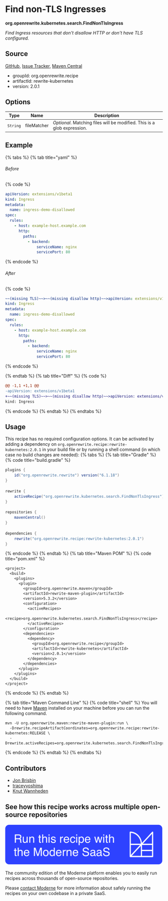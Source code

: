 # Find non-TLS Ingresses

**org.openrewrite.kubernetes.search.FindNonTlsIngress**

_Find Ingress resources that don't disallow HTTP or don't have TLS configured._

## Source

[GitHub](https://github.com/openrewrite/rewrite-kubernetes/blob/main/src/main/java/org/openrewrite/kubernetes/search/FindNonTlsIngress.java), [Issue Tracker](https://github.com/openrewrite/rewrite-kubernetes/issues), [Maven Central](https://central.sonatype.com/artifact/org.openrewrite.recipe/rewrite-kubernetes/2.0.1/jar)

* groupId: org.openrewrite.recipe
* artifactId: rewrite-kubernetes
* version: 2.0.1

## Options

| Type | Name | Description |
| -- | -- | -- |
| `String` | fileMatcher | *Optional*. Matching files will be modified. This is a glob expression. |

## Example


{% tabs %}
{% tab title="yaml" %}

###### Before
{% code %}
```yaml
apiVersion: extensions/v1beta1
kind: Ingress
metadata:
  name: ingress-demo-disallowed
spec:
  rules:
    - host: example-host.example.com
      http:
        paths:
          - backend:
              serviceName: nginx
              servicePort: 80
```
{% endcode %}

###### After
{% code %}
```yaml
~~(missing TLS)~~>~~(missing disallow http)~~>apiVersion: extensions/v1beta1
kind: Ingress
metadata:
  name: ingress-demo-disallowed
spec:
  rules:
    - host: example-host.example.com
      http:
        paths:
          - backend:
              serviceName: nginx
              servicePort: 80
```
{% endcode %}

{% endtab %}
{% tab title="Diff" %}
{% code %}
```diff
@@ -1,1 +1,1 @@
-apiVersion: extensions/v1beta1
+~~(missing TLS)~~>~~(missing disallow http)~~>apiVersion: extensions/v1beta1
kind: Ingress
```
{% endcode %}
{% endtab %}
{% endtabs %}


## Usage

This recipe has no required configuration options. It can be activated by adding a dependency on `org.openrewrite.recipe:rewrite-kubernetes:2.0.1` in your build file or by running a shell command (in which case no build changes are needed): 
{% tabs %}
{% tab title="Gradle" %}
{% code title="build.gradle" %}
```groovy
plugins {
    id("org.openrewrite.rewrite") version("6.1.18")
}

rewrite {
    activeRecipe("org.openrewrite.kubernetes.search.FindNonTlsIngress")
}

repositories {
    mavenCentral()
}

dependencies {
    rewrite("org.openrewrite.recipe:rewrite-kubernetes:2.0.1")
}
```
{% endcode %}
{% endtab %}
{% tab title="Maven POM" %}
{% code title="pom.xml" %}
```markup
<project>
  <build>
    <plugins>
      <plugin>
        <groupId>org.openrewrite.maven</groupId>
        <artifactId>rewrite-maven-plugin</artifactId>
        <version>5.3.2</version>
        <configuration>
          <activeRecipes>
            <recipe>org.openrewrite.kubernetes.search.FindNonTlsIngress</recipe>
          </activeRecipes>
        </configuration>
        <dependencies>
          <dependency>
            <groupId>org.openrewrite.recipe</groupId>
            <artifactId>rewrite-kubernetes</artifactId>
            <version>2.0.1</version>
          </dependency>
        </dependencies>
      </plugin>
    </plugins>
  </build>
</project>
```
{% endcode %}
{% endtab %}

{% tab title="Maven Command Line" %}
{% code title="shell" %}
You will need to have [Maven](https://maven.apache.org/download.cgi) installed on your machine before you can run the following command.

```shell
mvn -U org.openrewrite.maven:rewrite-maven-plugin:run \
  -Drewrite.recipeArtifactCoordinates=org.openrewrite.recipe:rewrite-kubernetes:RELEASE \
  -Drewrite.activeRecipes=org.openrewrite.kubernetes.search.FindNonTlsIngress
```
{% endcode %}
{% endtab %}
{% endtabs %}

## Contributors
* [Jon Brisbin](mailto:jon@moderne.io)
* [traceyyoshima](mailto:tracey.yoshima@gmail.com)
* [Knut Wannheden](mailto:knut.wannheden@gmail.com)


## See how this recipe works across multiple open-source repositories

[![Moderne Link Image](/.gitbook/assets/ModerneRecipeButton.png)](https://app.moderne.io/recipes/org.openrewrite.kubernetes.search.FindNonTlsIngress)

The community edition of the Moderne platform enables you to easily run recipes across thousands of open-source repositories.

Please [contact Moderne](https://moderne.io/product) for more information about safely running the recipes on your own codebase in a private SaaS.
